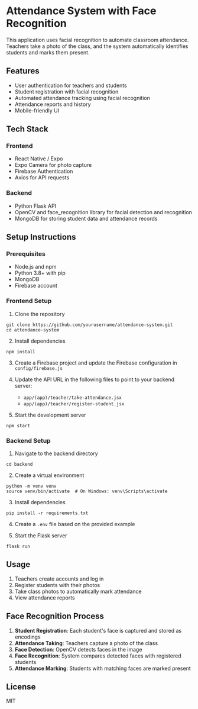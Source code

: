 # Attendance System with Face Recognition

This application uses facial recognition to automate classroom attendance. Teachers take a photo of the class, and the system automatically identifies students and marks them present.

## Features

- User authentication for teachers and students
- Student registration with facial recognition
- Automated attendance tracking using facial recognition
- Attendance reports and history
- Mobile-friendly UI

## Tech Stack

### Frontend
- React Native / Expo
- Expo Camera for photo capture
- Firebase Authentication
- Axios for API requests

### Backend
- Python Flask API
- OpenCV and face_recognition library for facial detection and recognition
- MongoDB for storing student data and attendance records

## Setup Instructions

### Prerequisites
- Node.js and npm
- Python 3.8+ with pip
- MongoDB
- Firebase account

### Frontend Setup

1. Clone the repository
```
git clone https://github.com/yourusername/attendance-system.git
cd attendance-system
```

2. Install dependencies
```
npm install
```

3. Create a Firebase project and update the Firebase configuration in `config/firebase.js`

4. Update the API URL in the following files to point to your backend server:
   - `app/(app)/teacher/take-attendance.jsx`
   - `app/(app)/teacher/register-student.jsx`

5. Start the development server
```
npm start
```

### Backend Setup

1. Navigate to the backend directory
```
cd backend
```

2. Create a virtual environment
```
python -m venv venv
source venv/bin/activate  # On Windows: venv\Scripts\activate
```

3. Install dependencies
```
pip install -r requirements.txt
```

4. Create a `.env` file based on the provided example

5. Start the Flask server
```
flask run
```

## Usage

1. Teachers create accounts and log in
2. Register students with their photos
3. Take class photos to automatically mark attendance
4. View attendance reports

## Face Recognition Process

1. **Student Registration**: Each student's face is captured and stored as encodings
2. **Attendance Taking**: Teachers capture a photo of the class
3. **Face Detection**: OpenCV detects faces in the image
4. **Face Recognition**: System compares detected faces with registered students
5. **Attendance Marking**: Students with matching faces are marked present

## License

MIT 
